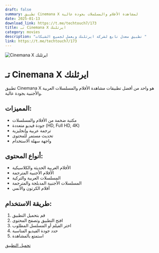 ```yaml
---
draft: false
summary: تطبيق Cinemana X لمشاهدة الأفلام والمسلسلات بجودة عالية
date: 2025-01-13
download_link: https://t.me/techtouch7/173
title: تـ Cinemana X ايرثلنك
category: movies
description: "تطبيق معدل تابع لشركة ايرثلنك ويعمل لجميع الشبكات "
link: https://t.me/techtouch7/173
---
```

![Cinemana X ايرثلنك](/images/uploads/1000109848.jpg "Cinemana X ايرثلنك")

# تـ Cinemana X ايرثلنك

تطبيق Cinemana X هو واحد من أفضل تطبيقات مشاهدة الأفلام والمسلسلات العربية والأجنبية بجودة عالية.

## المميزات:

* مكتبة ضخمة من الأفلام والمسلسلات
* جودة فيديو متعددة (HD, Full HD, 4K)
* ترجمة عربية وإنجليزية
* تحديث مستمر للمحتوى
* واجهة سهلة الاستخدام

## أنواع المحتوى:

* الأفلام العربية الحديثة والكلاسيكية
* الأفلام الأجنبية المترجمة
* المسلسلات العربية والتركية
* المسلسلات الأجنبية المدبلجة والمترجمة
* أفلام الكرتون والأنمي

## طريقة الاستخدام:

1. قم بتحميل التطبيق
2. افتح التطبيق وتصفح المحتوى
3. اختر الفيلم أو المسلسل المطلوب
4. حدد جودة الفيديو المناسبة
5. استمتع بالمشاهدة

[تحميل التطبيق](https://t.me/techtouch7/173)